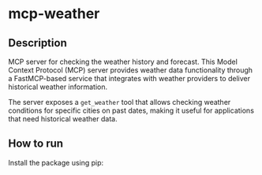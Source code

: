 # mcp-weather

## Description

MCP server for checking the weather history and forecast. This Model Context Protocol (MCP) server provides weather data functionality through a FastMCP-based service that integrates with weather providers to deliver historical weather information.

The server exposes a `get_weather` tool that allows checking weather conditions for specific cities on past dates, making it useful for applications that need historical weather data.

## How to run

Install the package using pip:

